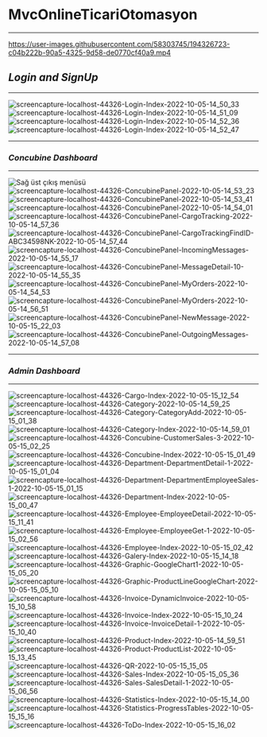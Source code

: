 # MvcOnlineTicariOtomasyon
<hr/>


https://user-images.githubusercontent.com/58303745/194326723-c04b222b-90a5-4325-9d58-de0770cf40a9.mp4




## *Login and SignUp*
<hr/>

![screencapture-localhost-44326-Login-Index-2022-10-05-14_50_33](https://user-images.githubusercontent.com/58303745/194281655-5d8b033a-6615-405a-83f5-b77e60c5a4a8.png)
![screencapture-localhost-44326-Login-Index-2022-10-05-14_51_09](https://user-images.githubusercontent.com/58303745/194281664-9b04247e-84ae-465b-b2e4-9c14b85ba224.png)
![screencapture-localhost-44326-Login-Index-2022-10-05-14_52_36](https://user-images.githubusercontent.com/58303745/194281666-ba1033ed-b20f-4bf7-ad43-f80fbb1c5e34.png)
![screencapture-localhost-44326-Login-Index-2022-10-05-14_52_47](https://user-images.githubusercontent.com/58303745/194281668-55ba768f-3176-4847-82ac-65e1d932302f.png)
<hr/>

### *Concubine Dashboard*
<hr/>

![Sağ üst çıkış menüsü](https://user-images.githubusercontent.com/58303745/194282713-6a710e7b-574b-477e-aad4-702319e9865f.jpg)
![screencapture-localhost-44326-ConcubinePanel-2022-10-05-14_53_23](https://user-images.githubusercontent.com/58303745/194282718-ffb81d5b-9848-417a-b396-8ec34c6761cb.png)
![screencapture-localhost-44326-ConcubinePanel-2022-10-05-14_53_41](https://user-images.githubusercontent.com/58303745/194282721-ba94625c-cb50-483e-bd9f-cb965b5bf374.png)
![screencapture-localhost-44326-ConcubinePanel-2022-10-05-14_54_01](https://user-images.githubusercontent.com/58303745/194282724-e1f776ad-b1d3-4338-97a0-a002b62a4f93.png)
![screencapture-localhost-44326-ConcubinePanel-CargoTracking-2022-10-05-14_57_36](https://user-images.githubusercontent.com/58303745/194282727-c2d2d29f-35da-4600-b907-0a20aab3ff90.png)
![screencapture-localhost-44326-ConcubinePanel-CargoTrackingFindID-ABC34598NK-2022-10-05-14_57_44](https://user-images.githubusercontent.com/58303745/194282728-90cb3dfe-46cf-4e76-a8dd-ea8d87e76808.png)
![screencapture-localhost-44326-ConcubinePanel-IncomingMessages-2022-10-05-14_55_17](https://user-images.githubusercontent.com/58303745/194282730-ccc354e2-8677-4773-8689-a358cc407bf3.png)
![screencapture-localhost-44326-ConcubinePanel-MessageDetail-10-2022-10-05-14_55_35](https://user-images.githubusercontent.com/58303745/194282733-be97325a-71ec-47d0-8551-1be02c3ca8a7.png)
![screencapture-localhost-44326-ConcubinePanel-MyOrders-2022-10-05-14_54_53](https://user-images.githubusercontent.com/58303745/194282734-2041dc99-b9ce-49ba-9553-dc9afed2e2e4.png)
![screencapture-localhost-44326-ConcubinePanel-MyOrders-2022-10-05-14_56_51](https://user-images.githubusercontent.com/58303745/194282739-2d6e1fee-398b-40b7-9b40-d3cda38556e1.png)
![screencapture-localhost-44326-ConcubinePanel-NewMessage-2022-10-05-15_22_03](https://user-images.githubusercontent.com/58303745/194282742-f9814f36-7e68-407d-b397-7820b2396a78.png)
![screencapture-localhost-44326-ConcubinePanel-OutgoingMessages-2022-10-05-14_57_08](https://user-images.githubusercontent.com/58303745/194282744-ee7223e3-5f15-4b9c-b5e5-342bb035a778.png)
<hr/>

### *Admin Dashboard*
<hr/>

![screencapture-localhost-44326-Cargo-Index-2022-10-05-15_12_54](https://user-images.githubusercontent.com/58303745/194282356-dc4da852-0618-4570-9db4-3bfc1ee83131.png)
![screencapture-localhost-44326-Category-2022-10-05-14_59_25](https://user-images.githubusercontent.com/58303745/194282363-9dc6f108-3193-4b1b-8b17-b0a34b842373.png)
![screencapture-localhost-44326-Category-CategoryAdd-2022-10-05-15_01_38](https://user-images.githubusercontent.com/58303745/194282368-ba4bbd42-8094-4663-af92-f2fd46e334a3.png)
![screencapture-localhost-44326-Category-Index-2022-10-05-14_59_01](https://user-images.githubusercontent.com/58303745/194282371-c001a0b1-99b1-4995-80fb-dedaece32c20.png)
![screencapture-localhost-44326-Concubine-CustomerSales-3-2022-10-05-15_02_25](https://user-images.githubusercontent.com/58303745/194282374-e194c38a-fb63-4f43-bf38-f99ac287a4af.png)
![screencapture-localhost-44326-Concubine-Index-2022-10-05-15_01_49](https://user-images.githubusercontent.com/58303745/194282376-e9d1b192-b2e2-4935-9a18-2d52ba81c44d.png)
![screencapture-localhost-44326-Department-DepartmentDetail-1-2022-10-05-15_01_04](https://user-images.githubusercontent.com/58303745/194282382-22e70b8b-9dda-49b7-86cb-dcf7ca36606c.png)
![screencapture-localhost-44326-Department-DepartmentEmployeeSales-1-2022-10-05-15_01_15](https://user-images.githubusercontent.com/58303745/194282384-ad705568-e81b-4afa-b53c-2ca6bb4dda52.png)
![screencapture-localhost-44326-Department-Index-2022-10-05-15_00_47](https://user-images.githubusercontent.com/58303745/194282388-6af6ff5f-1502-48d8-8913-8a3278a3ca81.png)
![screencapture-localhost-44326-Employee-EmployeeDetail-2022-10-05-15_11_41](https://user-images.githubusercontent.com/58303745/194282392-7c148ef0-41e8-491f-8a63-a8791b0cd3a8.png)
![screencapture-localhost-44326-Employee-EmployeeGet-1-2022-10-05-15_02_56](https://user-images.githubusercontent.com/58303745/194282399-3a5a2205-aa2d-4daa-ad70-e9b72051f177.png)
![screencapture-localhost-44326-Employee-Index-2022-10-05-15_02_42](https://user-images.githubusercontent.com/58303745/194282402-d912019e-9a21-4fb9-ad1a-8750734869ba.png)
![screencapture-localhost-44326-Galery-Index-2022-10-05-15_14_18](https://user-images.githubusercontent.com/58303745/194282405-2f8ded60-4503-4f3d-ac63-d4edcaf678ec.png)
![screencapture-localhost-44326-Graphic-GoogleChart1-2022-10-05-15_05_20](https://user-images.githubusercontent.com/58303745/194282419-23ac5e3a-86b0-4d36-9d8c-db804c879244.png)
![screencapture-localhost-44326-Graphic-ProductLineGoogleChart-2022-10-05-15_05_10](https://user-images.githubusercontent.com/58303745/194282420-2eb0cdf2-9fc8-418d-8d25-526395076cf1.png)
![screencapture-localhost-44326-Invoice-DynamicInvoice-2022-10-05-15_10_58](https://user-images.githubusercontent.com/58303745/194282422-116a7204-ab6a-4b7e-b04c-1920302c1292.png)
![screencapture-localhost-44326-Invoice-Index-2022-10-05-15_10_24](https://user-images.githubusercontent.com/58303745/194282427-80c8831b-9f47-4483-81da-983318c32c98.png)
![screencapture-localhost-44326-Invoice-InvoiceDetail-1-2022-10-05-15_10_40](https://user-images.githubusercontent.com/58303745/194282429-be884b25-acae-46a9-bc56-2b62adc938d5.png)
![screencapture-localhost-44326-Product-Index-2022-10-05-14_59_51](https://user-images.githubusercontent.com/58303745/194282434-9e8772a6-b71f-4edf-b0fd-0841a87b1639.png)
![screencapture-localhost-44326-Product-ProductList-2022-10-05-15_13_45](https://user-images.githubusercontent.com/58303745/194282435-8fe6beb9-358c-4ac0-b21e-1bde29d0da73.png)
![screencapture-localhost-44326-QR-2022-10-05-15_15_05](https://user-images.githubusercontent.com/58303745/194282438-1a3f397e-bf01-46df-b80e-cf15cfa9c3b4.png)
![screencapture-localhost-44326-Sales-Index-2022-10-05-15_05_36](https://user-images.githubusercontent.com/58303745/194282444-2d64131b-6a4b-4d3e-878c-e897679dfe1d.png)
![screencapture-localhost-44326-Sales-SalesDetail-1-2022-10-05-15_06_56](https://user-images.githubusercontent.com/58303745/194282446-e3e86d3d-7d6b-46ad-8a6a-7409906b05c5.png)
![screencapture-localhost-44326-Statistics-Index-2022-10-05-15_14_00](https://user-images.githubusercontent.com/58303745/194282448-cd9f4a37-d062-4739-afc7-f5a3d484d3ee.png)
![screencapture-localhost-44326-Statistics-ProgressTables-2022-10-05-15_15_16](https://user-images.githubusercontent.com/58303745/194282451-a2bcfc9b-198d-487e-9763-17b5a47629c2.png)
![screencapture-localhost-44326-ToDo-Index-2022-10-05-15_16_02](https://user-images.githubusercontent.com/58303745/194282454-174eebec-a8c9-4eaa-84cb-bdd987968399.png)
